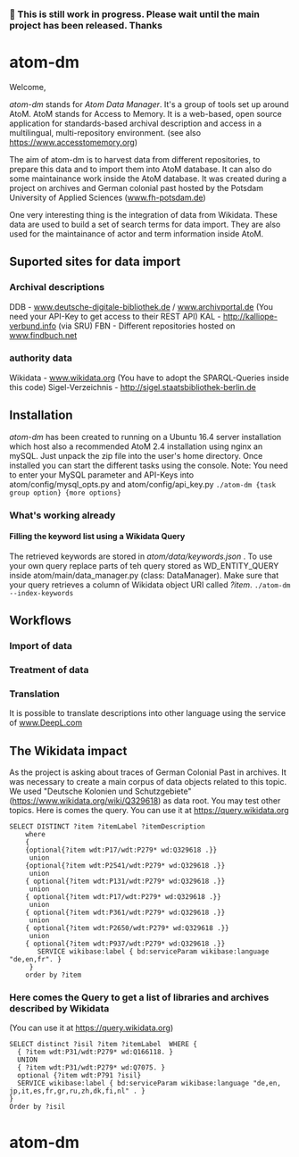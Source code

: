 
  
### :red_circle: This is still work in progress. Please wait until the main project has been released. Thanks ###

# atom-dm #

Welcome,

*atom-dm* stands for *Atom Data Manager*. It's a group of tools set up around AtoM.
AtoM stands for Access to Memory. It is a web-based, open source application for standards-based archival description and access in a multilingual, multi-repository environment. (see also <https://www.accesstomemory.org>)

The aim of atom-dm is to harvest data from different repositories, to prepare this data and to import them into AtoM database. It can also do some maintainance work inside the AtoM database.
It was created during a project on archives and German colonial past hosted by the Potsdam University of Applied Sciences (www.fh-potsdam.de)

One very interesting thing is the integration of data from Wikidata. These data are used to build a set of search terms for data import. They are also used for the maintainance of actor and term information inside AtoM.

## Suported sites for data import ##
### Archival descriptions ###
DDB - www.deutsche-digitale-bibliothek.de / www.archivportal.de  (You need your API-Key to get access to their REST API)
KAL - http://kalliope-verbund.info  (via SRU)
FBN - Different repositories hosted on www.findbuch.net

### authority data ###
Wikidata - www.wikidata.org (You have to adopt the SPARQL-Queries inside this code)
Sigel-Verzeichnis  - http://sigel.staatsbibliothek-berlin.de


## Installation ##
*atom-dm* has been created to running on a Ubuntu 16.4 server installation which host also a recommended AtoM 2.4 installation using nginx an mySQL.
Just unpack the zip file into the user's home directory. Once installed you can start the different tasks using the console.
Note: You need to enter your MySQL parameter and API-Keys into atom/config/mysql_opts.py and atom/config/api_key.py 
`./atom-dm {task group option} {more options}`

### What's working already ###
#### Filling the keyword list using a Wikidata Query ####
The retrieved keywords are stored in *atom/data/keywords.json* . To use your own query replace parts of teh query stored as WD_ENTITY_QUERY inside atom/main/data_manager.py (class: DataManager). Make sure that your query retrieves a column of Wikidata object URI called *?item*.
`./atom-dm --index-keywords`

## Workflows ##
### Import of data ###

### Treatment of data ###


### Translation ###
It is possible to translate descriptions into other language using the service of www.DeepL.com



## The Wikidata impact ##
As the project is asking about traces of German Colonial Past in archives. It was necessary to create a main corpus of data objects related to this topic. We used "Deutsche Kolonien und Schutzgebiete" (https://www.wikidata.org/wiki/Q329618) as data root. You may test other topics. 
Here is comes the query. You can use it at https://query.wikidata.org

```
SELECT DISTINCT ?item ?itemLabel ?itemDescription
	where 
	{
	{optional{?item wdt:P17/wdt:P279* wd:Q329618 .}}
	 union
	{optional{?item wdt:P2541/wdt:P279* wd:Q329618 .}}
	 union
	{ optional{?item wdt:P131/wdt:P279* wd:Q329618 .}} 
	 union
	{ optional{?item wdt:P17/wdt:P279* wd:Q329618 .}}
	 union
	{ optional{?item wdt:P361/wdt:P279* wd:Q329618 .}}
	 union
	{ optional{?item wdt:P2650/wdt:P279* wd:Q329618 .}}
	 union
	{ optional{?item wdt:P937/wdt:P279* wd:Q329618 .}}
	   SERVICE wikibase:label { bd:serviceParam wikibase:language "de,en,fr". }
	 } 
	order by ?item
```



### Here comes the Query to get a list of libraries and archives described by Wikidata ###
(You can use it at https://query.wikidata.org)

```
SELECT distinct ?isil ?item ?itemLabel  WHERE {
  { ?item wdt:P31/wdt:P279* wd:Q166118. }
  UNION
  { ?item wdt:P31/wdt:P279* wd:Q7075. }
  optional {?item wdt:P791 ?isil}
  SERVICE wikibase:label { bd:serviceParam wikibase:language "de,en, jp,it,es,fr,gr,ru,zh,dk,fi,nl" . } 
}
Order by ?isil
```
# atom-dm
